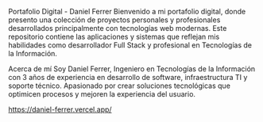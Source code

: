 Portafolio Digital - Daniel Ferrer
Bienvenido a mi portafolio digital, donde presento una colección de proyectos personales y profesionales desarrollados principalmente con tecnologías web modernas. Este repositorio contiene las aplicaciones y sistemas que reflejan mis habilidades como desarrollador Full Stack y profesional en Tecnologías de la Información.

Acerca de mí
Soy Daniel Ferrer, Ingeniero en Tecnologías de la Información con 3 años de experiencia en desarrollo de software, infraestructura TI y soporte técnico. Apasionado por crear soluciones tecnológicas que optimicen procesos y mejoren la experiencia del usuario.

https://daniel-ferrer.vercel.app/
